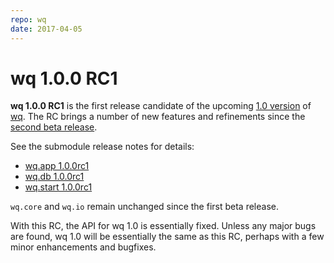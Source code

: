```yaml
---
repo: wq
date: 2017-04-05
---
```


# wq 1.0.0 RC1

**wq 1.0.0 RC1** is the first release candidate of the upcoming [1.0 version](https://github.com/wq/wq/issues/22) of [wq](../index.md).  The RC brings a number of new features and refinements since the [second beta release](./wq-1.0.0b2.md).

See the submodule release notes for details:
- [wq.app 1.0.0rc1](./wq.app-1.0.0rc1.md)
- [wq.db 1.0.0rc1](./wq.db-1.0.0rc1.md)
- [wq.start 1.0.0rc1](./wq.start-1.0.0rc1.md)

`wq.core` and `wq.io` remain unchanged since the first beta release.

With this RC, the API for wq 1.0 is essentially fixed.  Unless any major bugs are found, wq 1.0 will be essentially the same as this RC, perhaps with a few minor enhancements and bugfixes.
